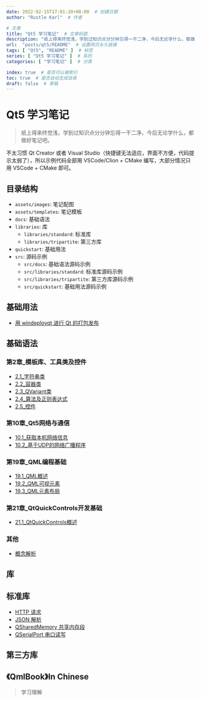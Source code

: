 ```yaml
---
date: 2022-02-15T17:01:20+08:00  # 创建日期
author: "Rustle Karl"  # 作者

# 文章
title: "Qt5 学习笔记"  # 文章标题
description: "纸上得来终觉浅，学到过知识点分分钟忘得一干二净，今后无论学什么，都做好笔记吧。"
url:  "posts/qt5/README"  # 设置网页永久链接
tags: [ "Qt5", "README" ]  # 标签
series: [ "Qt5 学习笔记" ]  # 系列
categories: [ "学习笔记" ]  # 分类

index: true  # 是否可以被索引
toc: true  # 是否自动生成目录
draft: false  # 草稿
---
```


# Qt5 学习笔记

> 纸上得来终觉浅，学到过知识点分分钟忘得一干二净，今后无论学什么，都做好笔记吧。

不太习惯 Qt Creator 或者 Visual Studio（快捷键无法适应，界面不方便，代码提示太弱了），所以示例代码全部用 VSCode/Clion + CMake 编写，大部分情况只用 VSCode + CMake 即可。

## 目录结构

- `assets/images`: 笔记配图
- `assets/templates`: 笔记模板
- `docs`: 基础语法
- `libraries`: 库
  - `libraries/standard`: 标准库
  - `libraries/tripartite`: 第三方库
- `quickstart`: 基础用法
- `src`: 源码示例
  - `src/docs`: 基础语法源码示例
  - `src/libraries/standard`: 标准库源码示例
  - `src/libraries/tripartite`: 第三方库源码示例
  - `src/quickstart`: 基础用法源码示例

## 基础用法

- [用 windeployqt 进行 Qt 的打包发布](quickstart/release.md)



## 基础语法

### 第2章_模板库、工具类及控件

- [2.1_字符串类](docs/第2章_模板库、工具类及控件/2.1_字符串类.md)
- [2.2_容器类](docs/第2章_模板库、工具类及控件/2.2_容器类.md)
- [2.3_QVariant类](docs/第2章_模板库、工具类及控件/2.3_QVariant类.md)
- [2.4_算法及正则表达式](docs/第2章_模板库、工具类及控件/2.4_算法及正则表达式.md)
- [2.5_控件](docs/第2章_模板库、工具类及控件/2.5_控件.md)

### 第10章_Qt5网络与通信

- [10.1_获取本机网络信息](docs/第10章_Qt5网络与通信/10.1_获取本机网络信息.md)
- [10.2_基于UDP的网络广播程序](docs/第10章_Qt5网络与通信/10.2_基于UDP的网络广播程序.md)

### 第19章_QML编程基础

- [19.1_QML概述](docs/第19章_QML编程基础/19.1_QML概述.md)
- [19.2_QML可视元素](docs/第19章_QML编程基础/19.2_QML可视元素.md)
- [19.3_QML元素布局](docs/第19章_QML编程基础/19.3_QML元素布局.md)

### 第21章_QtQuickControls开发基础

- [21.1_QtQuickControls概述](docs/第21章_QtQuickControls开发基础/21.1_QtQuickControls概述.md)

### 其他

- [概念解析](quickstart/others/概念解析.md)

## 库

## 标准库

- [HTTP 请求](libraries/standard/network/http.md)
- [JSON 解析](libraries/standard/json.md)
- [QSharedMemory 共享内存段](libraries/standard/QSharedMemory.md)
- [QSerialPort 串口读写](libraries/standard/QSerialPort.md)

## 第三方库

## 《QmlBook》In Chinese

> 学习理解
